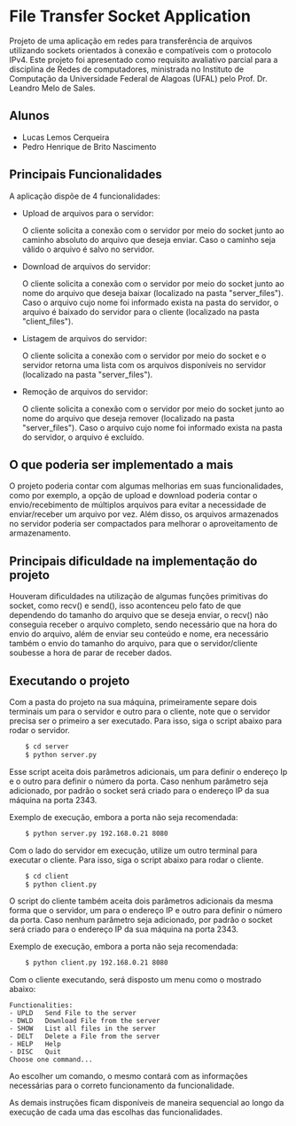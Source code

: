 # File Transfer Socket Application

Projeto de uma aplicação em redes para transferência de arquivos utilizando sockets orientados à conexão e compatíveis com o protocolo IPv4. Este projeto foi apresentado como requisito avaliativo parcial para a disciplina de Redes de computadores, ministrada no Instituto de Computação da Universidade Federal de Alagoas (UFAL) pelo Prof. Dr. Leandro Melo de Sales.

## Alunos 
- Lucas Lemos Cerqueira
- Pedro Henrique de Brito Nascimento

## Principais Funcionalidades
A aplicação dispõe de 4 funcionalidades:

- Upload de arquivos para o servidor:

    O cliente solicita a conexão com o servidor por meio do socket junto ao caminho absoluto do arquivo que deseja enviar. Caso o caminho seja válido o arquivo é salvo no servidor.
- Download de arquivos do servidor:

    O cliente solicita a conexão com o servidor por meio do socket junto ao nome do arquivo que deseja baixar (localizado na pasta "server_files"). Caso o arquivo cujo nome foi informado exista na pasta do servidor, o arquivo é baixado do servidor para o cliente (localizado na pasta "client_files").
- Listagem de arquivos do servidor:

    O cliente solicita a conexão com o servidor por meio do socket e o servidor retorna uma lista com os arquivos disponíveis no servidor (localizado na pasta "server_files").
- Remoção de arquivos do servidor:

    O cliente solicita a conexão com o servidor por meio do socket junto ao nome do arquivo que deseja remover (localizado na pasta "server_files"). Caso o arquivo cujo nome foi informado exista na pasta do servidor, o arquivo é excluído.
    
## O que poderia ser implementado a mais

O projeto poderia contar com algumas melhorias em suas funcionalidades, como por exemplo, a opção de upload e download poderia contar o envio/recebimento de múltiplos arquivos para evitar a necessidade de enviar/receber um arquivo por vez. Além disso, os arquivos armazenados no servidor poderia ser compactados para melhorar o aproveitamento de armazenamento.

## Principais dificuldade na implementação do projeto

Houveram dificuldades na utilização de algumas funções primitivas do socket, como recv() e send(), isso acontenceu pelo fato de que dependendo do tamanho do arquivo que se deseja enviar, o recv() não conseguia receber o arquivo completo, sendo necessário que na hora do envio do arquivo, além de enviar seu conteúdo e nome, era necessário também o envio do tamanho do arquivo, para que o servidor/cliente soubesse a hora de parar de receber dados.

## Executando o projeto

Com a pasta do projeto na sua máquina, primeiramente separe dois terminais um para o servidor e outro para o cliente, note que o servidor precisa ser o primeiro a ser executado. Para isso, siga o script abaixo para rodar o servidor.

```bash
    $ cd server
    $ python server.py
```

Esse script aceita dois parâmetros adicionais, um para definir o endereço Ip e o outro para definir o número da porta. Caso nenhum parâmetro seja adicionado, por padrão o socket será criado para o endereço IP da sua máquina na porta 2343.

Exemplo de execução, embora a porta não seja recomendada:
```bash
    $ python server.py 192.168.0.21 8080
```
Com o lado do servidor em execução, utilize um outro terminal para executar o cliente. Para isso, siga o script abaixo para rodar o cliente.

```bash
    $ cd client
    $ python client.py
```
O script do cliente também aceita dois parâmetros adicionais da mesma forma que o servidor, um para o endereço IP e outro para definir o número da porta. Caso nenhum parâmetro seja adicionado, por padrão o socket será criado para o endereço IP da sua máquina na porta 2343. 

Exemplo de execução, embora a porta não seja recomendada:
```bash
    $ python client.py 192.168.0.21 8080
```
Com o cliente executando, será disposto um menu como o mostrado abaixo:

    Functionalities:
    - UPLD   Send File to the server      
    - DWLD   Download File from the server
    - SHOW   List all files in the server 
    - DELT   Delete a File from the server
    - HELP   Help
    - DISC   Quit
    Choose one command...

Ao escolher um comando, o mesmo contará com as informações necessárias para o correto funcionamento da funcionalidade.

As demais instruções ficam disponíveis de maneira sequencial ao longo da execução de cada uma das escolhas das funcionalidades.
